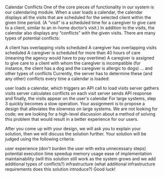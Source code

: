 Calendar Conflicts
One of the core pieces of functionality in our system is our calendaring module. When a user loads a calendar, the calendar displays all the visits that are scheduled for the selected client within the given time period. (A “visit” is a scheduled time for a caregiver to give care to a client, similar to an in-home doctor’s visit.) In addition to the visits, the calendar also displays any “conflicts” with the given visits. There are many types of potential conflicts:

A client has overlapping visits scheduled
A caregiver has overlapping visits scheduled
A caregiver is scheduled for more than 40 hours of care (meaning the agency would have to pay overtime)
A caregiver is assigned to give care to a client with whom the caregiver is incompatible (for instance, the client has a dog and the caregiver is allergic to dogs)
… and other types of conflicts
Currently, the server has to determine these (and any other) conflicts every time a calendar is loaded:

user loads a calendar, which triggers an API call to load visits
server gathers visits
server calculates conflicts on each visit
server sends API response
and finally, the visits appear on the user's calendar
For large systems, step 3 quickly becomes a slow operation. Your assignment is to propose a design that alleviates the slowness on large systems. We are not looking for code; we are looking for a high-level discussion about a method of solving this problem that would result in a better experience for our users.

After you come up with your design, we will ask you to explain your solution, then we will discuss the solution further. Your solution will be judged using the following criteria:

user experience (don't burden the user with extra unnecessary steps)
potential execution time speedup
memory usage
ease of implementation
maintainability (will this solution still work as the system grows and we add additional types of conflicts?)
infrastructure (what additional infrastructure requirements does this solution introduce?)
Good luck!
